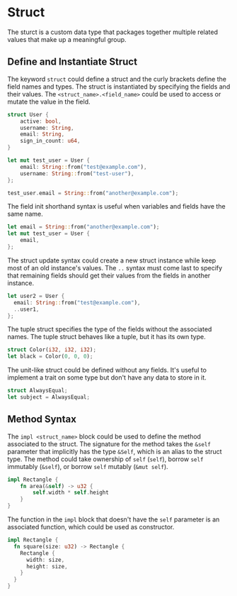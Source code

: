 # Struct

The sturct is a custom data type that packages together multiple related values that make up a meaningful group.

## Define and Instantiate Struct

The keyword `struct` could define a struct and the curly brackets define the field names and types. The struct is instantiated by specifying the fields and their values. The `<struct_name>.<field_name>` could be used to access or mutate the value in the field.

```rust
struct User {
    active: bool,
    username: String,
    email: String,
    sign_in_count: u64,
}

let mut test_user = User {
    email: String::from("test@example.com"),
    username: String::from("test-user"),
};

test_user.email = String::from("another@example.com");
```

The field init shorthand syntax is useful when variables and fields have the same name.

```rust
let email = String::from("another@example.com");
let mut test_user = User {
    email,
};
```

The struct update syntax could create a new struct instance while keep most of an old instance's values. The `..` syntax must come last to specify that remaining fields should get their values from the fields in another instance.

```rust
let user2 = User {
  email: String::from("test@example.com"),
  ..user1,
};
```

The tuple struct specifies the type of the fields without the associated names. The tuple struct behaves like a tuple, but it has its own type.

```rust
struct Color(i32, i32, i32);
let black = Color(0, 0, 0);
```

The unit-like struct could be defined without any fields. It's useful to implement a trait on some type but don't have any data to store in it.

```rust
struct AlwaysEqual;
let subject = AlwaysEqual;
```

## Method Syntax

The `impl <struct_name>` block could be used to define the method associated to the struct. The signature for the method takes the `&self` parameter that implicitly has the type `&Self`, which is an alias to the struct type. The method could take ownership of `self` (`self`), borrow `self` immutably (`&self`), or borrow `self` mutably (`&mut self`).

```rust
impl Rectangle {
    fn area(&self) -> u32 {
        self.width * self.height
    }
}
```

The function in the `impl` block that doesn't have the `self` parameter is an associated function, which could be used as constructor.

```rust
impl Rectangle {
  fn square(size: u32) -> Rectangle {
    Rectangle {
      width: size,
      height: size,
    }
  }
}
```
